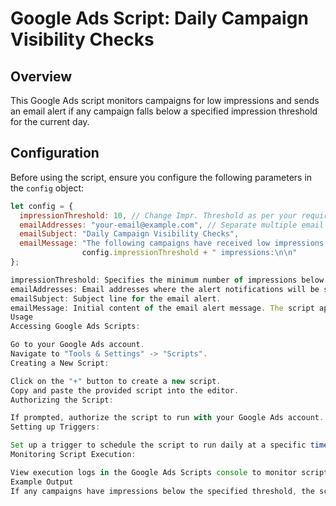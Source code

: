 # Google Ads Script: Daily Campaign Visibility Checks

## Overview

This Google Ads script monitors campaigns for low impressions and sends an email alert if any campaign falls below a specified impression threshold for the current day.

## Configuration

Before using the script, ensure you configure the following parameters in the `config` object:

```javascript
let config = {
  impressionThreshold: 10, // Change Impr. Threshold as per your requirement
  emailAddresses: "your-email@example.com", // Separate multiple email addresses with a comma
  emailSubject: "Daily Campaign Visibility Checks",
  emailMessage: "The following campaigns have received low impressions below the Impression Threshold of " + 
                config.impressionThreshold + " impressions:\n\n"
};

impressionThreshold: Specifies the minimum number of impressions below which a campaign is considered to have low visibility.
emailAddresses: Email addresses where the alert notifications will be sent. Separate multiple addresses with commas.
emailSubject: Subject line for the email alert.
emailMessage: Initial content of the email alert message. The script appends campaign details dynamically based on the actual impressions.
Usage
Accessing Google Ads Scripts:

Go to your Google Ads account.
Navigate to "Tools & Settings" -> "Scripts".
Creating a New Script:

Click on the "+" button to create a new script.
Copy and paste the provided script into the editor.
Authorizing the Script:

If prompted, authorize the script to run with your Google Ads account.
Setting up Triggers:

Set up a trigger to schedule the script to run daily at a specific time (e.g., every day at midnight).
Monitoring Script Execution:

View execution logs in the Google Ads Scripts console to monitor script activity and email alerts.
Example Output
If any campaigns have impressions below the specified threshold, the script will send an email similar to the following:
